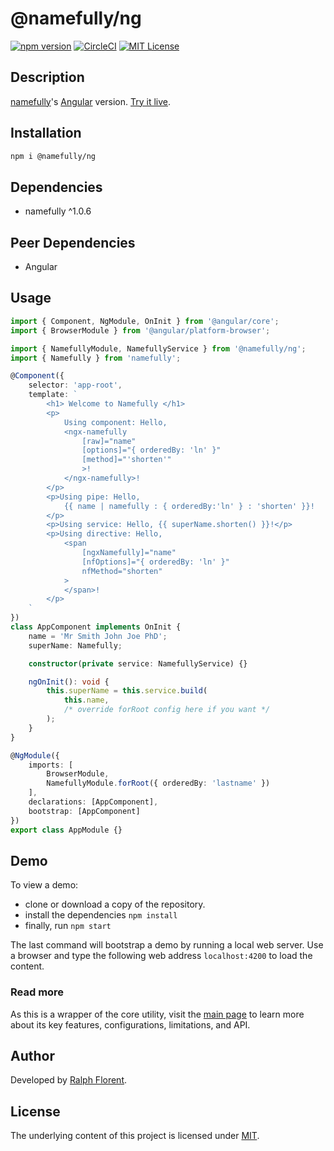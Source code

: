 # @namefully/ng

[![npm version][version-img]][version-url]
[![CircleCI][circleci-img]][circleci-url]
[![MIT License][license-img]][license-url]

## Description

[namefully][namefully-url]'s [Angular](https://angular.io/) version.
[Try it live](https://stackblitz.com/edit/namefully-ng).

## Installation

```bash
npm i @namefully/ng
```

## Dependencies

- namefully ^1.0.6

## Peer Dependencies

- Angular

## Usage

```ts
import { Component, NgModule, OnInit } from '@angular/core';
import { BrowserModule } from '@angular/platform-browser';

import { NamefullyModule, NamefullyService } from '@namefully/ng';
import { Namefully } from 'namefully';

@Component({
    selector: 'app-root',
    template: `
        <h1> Welcome to Namefully </h1>
        <p>
            Using component: Hello,
            <ngx-namefully
                [raw]="name"
                [options]="{ orderedBy: 'ln' }"
                [method]="'shorten'"
                >!
            </ngx-namefully>!
        </p>
        <p>Using pipe: Hello,
            {{ name | namefully : { orderedBy:'ln' } : 'shorten' }}!
        </p>
        <p>Using service: Hello, {{ superName.shorten() }}!</p>
        <p>Using directive: Hello,
            <span
                [ngxNamefully]="name"
                [nfOptions]="{ orderedBy: 'ln' }"
                nfMethod="shorten"
            >
            </span>!
        </p>
    `
})
class AppComponent implements OnInit {
    name = 'Mr Smith John Joe PhD';
    superName: Namefully;

    constructor(private service: NamefullyService) {}

    ngOnInit(): void {
        this.superName = this.service.build(
            this.name,
            /* override forRoot config here if you want */
        );
    }
}

@NgModule({
    imports: [
        BrowserModule,
        NamefullyModule.forRoot({ orderedBy: 'lastname' })
    ],
    declarations: [AppComponent],
    bootstrap: [AppComponent]
})
export class AppModule {}
```

## Demo

To view a demo:

- clone or download a copy of the repository.
- install the dependencies `npm install`
- finally, run `npm start`

The last command will bootstrap a demo by running a local web server. Use a
browser and type the following web address `localhost:4200` to load the content.

### Read more

As this is a wrapper of the core utility, visit the [main page][namefully-url]
to learn more about its key features, configurations, limitations, and API.

## Author

Developed by [Ralph Florent](https://github.com/ralflorent).

## License

The underlying content of this project is licensed under [MIT](LICENSE).

[namefully-url]: https://github.com/ralflorent/namefully

[version-img]: https://img.shields.io/npm/v/@namefully/ng
[version-url]: https://www.npmjs.com/package/@namefully/ng
[circleci-img]: https://circleci.com/gh/ralflorent/namefully-ng.svg?style=shield
[circleci-url]: https://circleci.com/gh/ralflorent/namefully-ng
[license-img]: https://img.shields.io/npm/l/@namefully/ng
[license-url]: https://opensource.org/licenses/MIT

